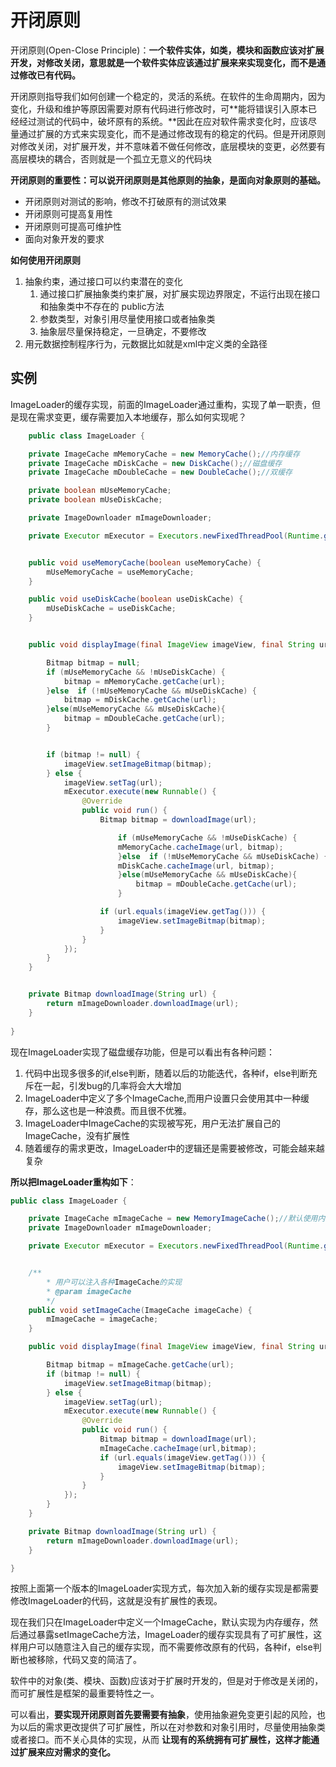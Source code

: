 # 开闭原则

开闭原则(Open-Close Principle)：**一个软件实体，如类，模块和函数应该对扩展开发，对修改关闭，意思就是一个软件实体应该通过扩展来来实现变化，而不是通过修改已有代码。**

开闭原则指导我们如何创建一个稳定的，灵活的系统。在软件的生命周期内，因为变化，升级和维护等原因需要对原有代码进行修改时，可**能将错误引入原本已经经过测试的代码中，破坏原有的系统。**因此在应对软件需求变化时，应该尽量通过扩展的方式来实现变化，而不是通过修改现有的稳定的代码。但是开闭原则对修改关闭，对扩展开发，并不意味着不做任何修改，底层模块的变更，必然要有高层模块的耦合，否则就是一个孤立无意义的代码块

**开闭原则的重要性：可以说开闭原则是其他原则的抽象，是面向对象原则的基础。**

* 开闭原则对测试的影响，修改不打破原有的测试效果
* 开闭原则可提高复用性
* 开闭原则可提高可维护性
* 面向对象开发的要求

**如何使用开闭原则**

1. 抽象约束，通过接口可以约束潜在的变化
   1. 通过接口扩展抽象类约束扩展，对扩展实现边界限定，不运行出现在接口和抽象类中不存在的 public方法
   2. 参数类型，对象引用尽量使用接口或者抽象类
   3. 抽象层尽量保持稳定，一旦确定，不要修改
2. 用元数据控制程序行为，元数据比如就是xml中定义类的全路径

## 实例

ImageLoader的缓存实现，前面的ImageLoader通过重构，实现了单一职责，但是现在需求变更，缓存需要加入本地缓存，那么如何实现呢？

```java
    public class ImageLoader {

    private ImageCache mMemoryCache = new MemoryCache();//内存缓存
    private ImageCache mDiskCache = new DiskCache();//磁盘缓存
    private ImageCache mDoubleCache = new DoubleCache();//双缓存

    private boolean mUseMemoryCache;
    private boolean mUseDiskCache;

    private ImageDownloader mImageDownloader;

    private Executor mExecutor = Executors.newFixedThreadPool(Runtime.getRuntime().availableProcessors());


    public void useMemoryCache(boolean useMemoryCache) {
        mUseMemoryCache = useMemoryCache;
    }

    public void useDiskCache(boolean useDiskCache) {
        mUseDiskCache = useDiskCache;
    }


    public void displayImage(final ImageView imageView, final String url) {

        Bitmap bitmap = null;
        if (mUseMemoryCache && !mUseDiskCache) {
            bitmap = mMemoryCache.getCache(url);
        }else  if (!mUseMemoryCache && mUseDiskCache) {
            bitmap = mDiskCache.getCache(url);
        }else(mUseMemoryCache && mUseDiskCache){
            bitmap = mDoubleCache.getCache(url);
        }


        if (bitmap != null) {
            imageView.setImageBitmap(bitmap);
        } else {
            imageView.setTag(url);
            mExecutor.execute(new Runnable() {
                @Override
                public void run() {
                    Bitmap bitmap = downloadImage(url);

                        if (mUseMemoryCache && !mUseDiskCache) {
                        mMemoryCache.cacheImage(url, bitmap);
                        }else  if (!mUseMemoryCache && mUseDiskCache) {
                        mDiskCache.cacheImage(url, bitmap);
                        }else(mUseMemoryCache && mUseDiskCache){
                            bitmap = mDoubleCache.getCache(url);
                        }

                    if (url.equals(imageView.getTag())) {
                        imageView.setImageBitmap(bitmap);
                    }
                }
            });
        }
    }


    private Bitmap downloadImage(String url) {
        return mImageDownloader.downloadImage(url);
    }
    
}
```

现在ImageLoader实现了磁盘缓存功能，但是可以看出有各种问题：

1. 代码中出现多很多的if,else判断，随着以后的功能迭代，各种if，else判断充斥在一起，引发bug的几率将会大大增加
2. ImageLoader中定义了多个ImageCache,而用户设置只会使用其中一种缓存，那么这也是一种浪费。而且很不优雅。
3. ImageLoader中ImageCache的实现被写死，用户无法扩展自己的ImageCache，没有扩展性
4. 随着缓存的需求更改，ImageLoader中的逻辑还是需要被修改，可能会越来越复杂

**所以把ImageLoader重构如下**：

```java
public class ImageLoader {

    private ImageCache mImageCache = new MemoryImageCache();//默认使用内存缓存
    private ImageDownloader mImageDownloader;

    private Executor mExecutor = Executors.newFixedThreadPool(Runtime.getRuntime().availableProcessors());


    /**
        * 用户可以注入各种ImageCache的实现
        * @param imageCache
        */
    public void setImageCache(ImageCache imageCache) {
        mImageCache = imageCache;
    }

    public void displayImage(final ImageView imageView, final String url) {

        Bitmap bitmap = mImageCache.getCache(url);
        if (bitmap != null) {
            imageView.setImageBitmap(bitmap);
        } else {
            imageView.setTag(url);
            mExecutor.execute(new Runnable() {
                @Override
                public void run() {
                    Bitmap bitmap = downloadImage(url);
                    mImageCache.cacheImage(url,bitmap);
                    if (url.equals(imageView.getTag())) {
                        imageView.setImageBitmap(bitmap);
                    }
                }
            });
        }
    }

    private Bitmap downloadImage(String url) {
        return mImageDownloader.downloadImage(url);
    }

}
```

按照上面第一个版本的ImageLoader实现方式，每次加入新的缓存实现是都需要修改ImageLoader的代码，这就是没有扩展性的表现。

现在我们只在ImageLoader中定义一个ImageCache，默认实现为内存缓存，然后通过暴露setImageCache方法，ImageLoader的缓存实现具有了可扩展性，这样用户可以随意注入自己的缓存实现，而不需要修改原有的代码，各种if，else判断也被移除，代码又变的简洁了。

软件中的对象(类、模块、函数)应该对于扩展时开发的，但是对于修改是关闭的，而可扩展性是框架的最重要特性之一。

可以看出，**要实现开闭原则首先要需要有抽象**，使用抽象避免变更引起的风险，也为以后的需求更改提供了可扩展性，所以在对参数和对象引用时，尽量使用抽象类或者接口。而不关心具体的实现，从而 **让现有的系统拥有可扩展性，这样才能通过扩展来应对需求的变化。**
